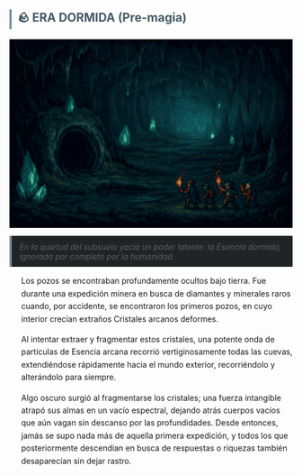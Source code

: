 <!-- eras.md -->

<section id="era-dormida">
  <h2 style="border-left: 4px solid #78909c; padding-left: 0.5em; color: #455a64; font-size: 1.5em;">
    🪨 ERA DORMIDA (Pre-magia)
  </h2>

  
  <img src="../../../other/images/dormida.png" alt="Pepeland Portada" width="1000" style="display: block; margin: 0 auto;">

  <blockquote style="margin: 1em 0; padding: 0.75em 1em; background: #212425; border-left: 4px solid #78909c; font-style: italic;">
    En la quietud del subsuelo yacía un poder latente: la Esencia dormida, ignorada por completo por la humanidad.
  </blockquote>
  <div style="margin-left: 1.5em; line-height: 1.6;">
    <p>
      Los pozos se encontraban profundamente ocultos bajo tierra. Fue durante una expedición minera en busca de diamantes y minerales raros cuando, por accidente, se encontraron los primeros pozos, en cuyo interior crecían extraños Cristales arcanos deformes.
    </p>
    <p>
      Al intentar extraer y fragmentar estos cristales, una potente onda de partículas de Esencia arcana recorrió vertiginosamente todas las cuevas, extendiéndose rápidamente hacia el mundo exterior, recorriéndolo y alterándolo para siempre.
    </p>
    <p>
      Algo oscuro surgió al fragmentarse los cristales; una fuerza intangible atrapó sus almas en un vacío espectral, dejando atrás cuerpos vacíos que aún vagan sin descanso por las profundidades. Desde entonces, jamás se supo nada más de aquella primera expedición, y todos los que posteriormente descendían en busca de respuestas o riquezas también desaparecían sin dejar rastro.
    </p>
  </div>
</section>
